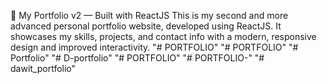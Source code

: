 🚀 My Portfolio v2 — Built with ReactJS
This is my second and more advanced personal portfolio website, developed using ReactJS. It showcases my skills, projects, and contact info with a modern, responsive design and improved interactivity.
"# PORTFOLIO" 
"# PORTFOLIO" 
"# Portfolio" 
"# D-portfolio" 
"# PORTFOLIO" 
"# PORTFOLIO-" 
"# dawit_portfolio" 
